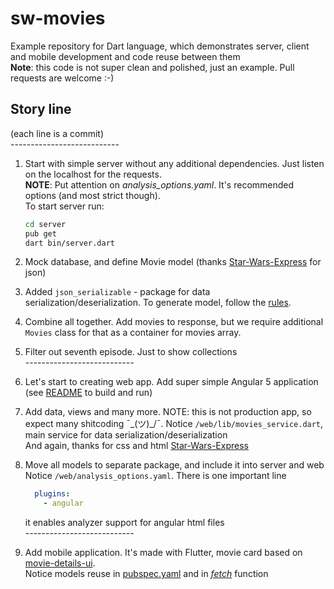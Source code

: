 # sw-movies
Example repository for Dart language, which demonstrates server, client and mobile development and code reuse between them  
**Note**: this code is not super clean and polished, just an example. Pull requests are welcome :-)

## Story line
(each line is a commit)  
       ---------------------------
1. Start with simple server without any additional dependencies. Just listen on the localhost for the requests.  
  **NOTE**: Put attention on *analysis_options.yaml*. It's recommended options (and most strict though).  
  To start server run:
    ```zsh
    cd server
    pub get
    dart bin/server.dart
    ```
2. Mock database, and define Movie model (thanks [Star-Wars-Express](https://github.com/Package/Star-Wars-Express) for json)  
3. Added `json_serializable` - package for data serialization/deserialization. To generate model, follow the [rules](https://github.com/dart-lang/json_serializable/tree/master/example).
4. Combine all together. Add movies to response, but we require additional `Movies` class for that as a container for movies array.
5. Filter out seventh episode. Just to show collections  
       ---------------------------
6. Let's start to creating web app. Add super simple Angular 5 application (see [README](web/README.md) to build and run)
7. Add data, views and many more. NOTE: this is not production app, so expect many shitcoding ¯\_(ツ)_/¯.
Notice `/web/lib/movies_service.dart`, main service for data serialization/deserialization  
And again, thanks for css and html [Star-Wars-Express](https://github.com/Package/Star-Wars-Express)
8. Move all models to separate package, and include it into server and web  
Notice `/web/analysis_options.yaml`. There is one important line
    ```yaml
      plugins:
        - angular
    ```
    it enables analyzer support for angular html files  
        ---------------------------

9. Add mobile application. It's made with Flutter, movie card based on [movie-details-ui](https://github.com/FlutterRocks/movie-details-ui).  
Notice models reuse in [pubspec.yaml](mobile/pubspec.yaml) and in [*fetch*](/mobile/lib/main.dart#L15) function

